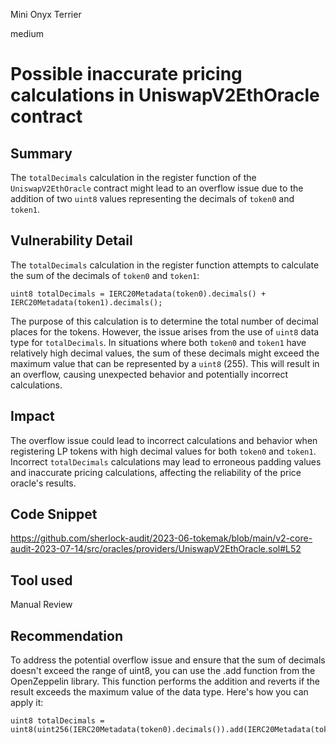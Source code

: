 Mini Onyx Terrier

medium

# Possible inaccurate pricing calculations in UniswapV2EthOracle contract
## Summary
The `totalDecimals` calculation in the register function of the `UniswapV2EthOracle` contract might lead to an overflow issue due to the addition of two `uint8` values representing the decimals of `token0` and `token1`.
## Vulnerability Detail
The `totalDecimals` calculation in the register function attempts to calculate the sum of the decimals of `token0` and `token1`:
```solidity
uint8 totalDecimals = IERC20Metadata(token0).decimals() + IERC20Metadata(token1).decimals();
```
The purpose of this calculation is to determine the total number of decimal places for the tokens. However, the issue arises from the use of `uint8` data type for `totalDecimals`. In situations where both `token0` and `token1` have relatively high decimal values, the sum of these decimals might exceed the maximum value that can be represented by a `uint8` (255). This will result in an overflow, causing unexpected behavior and potentially incorrect calculations.
## Impact
The overflow issue could lead to incorrect calculations and behavior when registering LP tokens with high decimal values for both `token0` and `token1`. Incorrect `totalDecimals` calculations may lead to erroneous padding values and inaccurate pricing calculations, affecting the reliability of the price oracle's results.
## Code Snippet
https://github.com/sherlock-audit/2023-06-tokemak/blob/main/v2-core-audit-2023-07-14/src/oracles/providers/UniswapV2EthOracle.sol#L52
## Tool used

Manual Review

## Recommendation
To address the potential overflow issue and ensure that the sum of decimals doesn't exceed the range of uint8, you can use the .add function from the OpenZeppelin library. This function performs the addition and reverts if the result exceeds the maximum value of the data type. Here's how you can apply it:
```solidity
uint8 totalDecimals = uint8(uint256(IERC20Metadata(token0).decimals()).add(IERC20Metadata(token1).decimals()));
```
